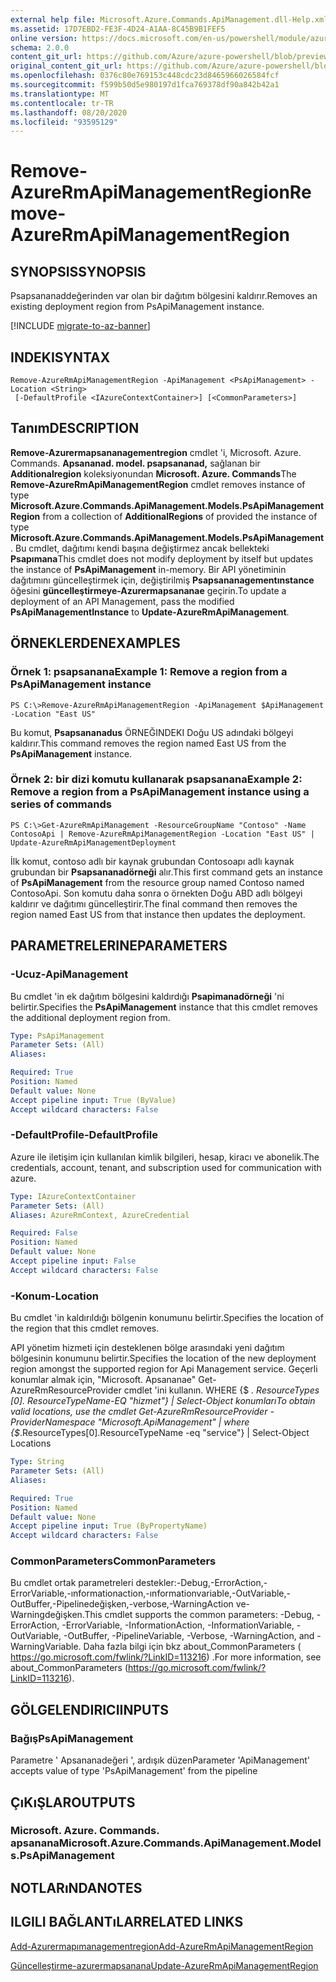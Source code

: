 ```yaml
---
external help file: Microsoft.Azure.Commands.ApiManagement.dll-Help.xml
ms.assetid: 17D7EBD2-FE3F-4D24-A1AA-8C45B9B1FEF5
online version: https://docs.microsoft.com/en-us/powershell/module/azurerm.apimanagement/remove-azurermapimanagementregion
schema: 2.0.0
content_git_url: https://github.com/Azure/azure-powershell/blob/preview/src/ResourceManager/ApiManagement/Commands.ApiManagement/help/Remove-AzureRmApiManagementRegion.md
original_content_git_url: https://github.com/Azure/azure-powershell/blob/preview/src/ResourceManager/ApiManagement/Commands.ApiManagement/help/Remove-AzureRmApiManagementRegion.md
ms.openlocfilehash: 0376c80e769153c448cdc23d8465966026584fcf
ms.sourcegitcommit: f599b50d5e980197d1fca769378df90a842b42a1
ms.translationtype: MT
ms.contentlocale: tr-TR
ms.lasthandoff: 08/20/2020
ms.locfileid: "93595129"
---
```

# <span data-ttu-id="73027-101">Remove-AzureRmApiManagementRegion</span><span class="sxs-lookup"><span data-stu-id="73027-101">Remove-AzureRmApiManagementRegion</span></span>

## <span data-ttu-id="73027-102">SYNOPSIS</span><span class="sxs-lookup"><span data-stu-id="73027-102">SYNOPSIS</span></span>
<span data-ttu-id="73027-103">Psapsananaddeğerinden var olan bir dağıtım bölgesini kaldırır.</span><span class="sxs-lookup"><span data-stu-id="73027-103">Removes an existing deployment region from PsApiManagement instance.</span></span>

[!INCLUDE [migrate-to-az-banner](../../includes/migrate-to-az-banner.md)]

## <span data-ttu-id="73027-104">INDEKI</span><span class="sxs-lookup"><span data-stu-id="73027-104">SYNTAX</span></span>

```
Remove-AzureRmApiManagementRegion -ApiManagement <PsApiManagement> -Location <String>
 [-DefaultProfile <IAzureContextContainer>] [<CommonParameters>]
```

## <span data-ttu-id="73027-105">Tanım</span><span class="sxs-lookup"><span data-stu-id="73027-105">DESCRIPTION</span></span>
<span data-ttu-id="73027-106">**Remove-Azurermapsananagementregion** cmdlet 'i, Microsoft. Azure. Commands. **Apsananad. model. psapsananad,** sağlanan bir **Additionalregion** koleksiyonundan **Microsoft. Azure. Commands**</span><span class="sxs-lookup"><span data-stu-id="73027-106">The **Remove-AzureRmApiManagementRegion** cmdlet removes instance of type **Microsoft.Azure.Commands.ApiManagement.Models.PsApiManagementRegion** from a collection of **AdditionalRegions** of provided the instance of type **Microsoft.Azure.Commands.ApiManagement.Models.PsApiManagement**.</span></span>
<span data-ttu-id="73027-107">Bu cmdlet, dağıtımı kendi başına değiştirmez ancak bellekteki **Psapımana**</span><span class="sxs-lookup"><span data-stu-id="73027-107">This cmdlet does not modify deployment by itself but updates the instance of **PsApiManagement** in-memory.</span></span>
<span data-ttu-id="73027-108">Bir API yönetiminin dağıtımını güncelleştirmek için, değiştirilmiş **Psapsananagementınstance** öğesini **güncelleştirmeye-Azurermapsananae** geçirin.</span><span class="sxs-lookup"><span data-stu-id="73027-108">To update a deployment of an API Management, pass the modified **PsApiManagementInstance** to **Update-AzureRmApiManagement**.</span></span>

## <span data-ttu-id="73027-109">ÖRNEKLERDEN</span><span class="sxs-lookup"><span data-stu-id="73027-109">EXAMPLES</span></span>

### <span data-ttu-id="73027-110">Örnek 1: psapsanana</span><span class="sxs-lookup"><span data-stu-id="73027-110">Example 1: Remove a region from a PsApiManagement instance</span></span>
```
PS C:\>Remove-AzureRmApiManagementRegion -ApiManagement $ApiManagement -Location "East US"
```

<span data-ttu-id="73027-111">Bu komut, **Psapsananadus** ÖRNEĞINDEKI Doğu US adındaki bölgeyi kaldırır.</span><span class="sxs-lookup"><span data-stu-id="73027-111">This command removes the region named East US from the **PsApiManagement** instance.</span></span>

### <span data-ttu-id="73027-112">Örnek 2: bir dizi komutu kullanarak psapsanana</span><span class="sxs-lookup"><span data-stu-id="73027-112">Example 2: Remove a region from a PsApiManagement instance using a series of commands</span></span>
```
PS C:\>Get-AzureRmApiManagement -ResourceGroupName "Contoso" -Name ContosoApi | Remove-AzureRmApiManagementRegion -Location "East US" | Update-AzureRmApiManagementDeployment
```

<span data-ttu-id="73027-113">İlk komut, contoso adlı bir kaynak grubundan Contosoapı adlı kaynak grubundan bir **Psapsananadörneği** alır.</span><span class="sxs-lookup"><span data-stu-id="73027-113">This first command gets an instance of **PsApiManagement** from the resource group named Contoso named ContosoApi.</span></span>
<span data-ttu-id="73027-114">Son komutu daha sonra o örnekten Doğu ABD adlı bölgeyi kaldırır ve dağıtımı güncelleştirir.</span><span class="sxs-lookup"><span data-stu-id="73027-114">The final command then removes the region named East US from that instance then updates the deployment.</span></span>

## <span data-ttu-id="73027-115">PARAMETRELERINE</span><span class="sxs-lookup"><span data-stu-id="73027-115">PARAMETERS</span></span>

### <span data-ttu-id="73027-116">-Ucuz</span><span class="sxs-lookup"><span data-stu-id="73027-116">-ApiManagement</span></span>
<span data-ttu-id="73027-117">Bu cmdlet 'in ek dağıtım bölgesini kaldırdığı **Psapimanadörneği** 'ni belirtir.</span><span class="sxs-lookup"><span data-stu-id="73027-117">Specifies the **PsApiManagement** instance that this cmdlet removes the additional deployment region from.</span></span>

```yaml
Type: PsApiManagement
Parameter Sets: (All)
Aliases: 

Required: True
Position: Named
Default value: None
Accept pipeline input: True (ByValue)
Accept wildcard characters: False
```

### <span data-ttu-id="73027-118">-DefaultProfile</span><span class="sxs-lookup"><span data-stu-id="73027-118">-DefaultProfile</span></span>
<span data-ttu-id="73027-119">Azure ile iletişim için kullanılan kimlik bilgileri, hesap, kiracı ve abonelik.</span><span class="sxs-lookup"><span data-stu-id="73027-119">The credentials, account, tenant, and subscription used for communication with azure.</span></span>
 
```yaml
Type: IAzureContextContainer
Parameter Sets: (All)
Aliases: AzureRmContext, AzureCredential

Required: False
Position: Named
Default value: None
Accept pipeline input: False
Accept wildcard characters: False
```

### <span data-ttu-id="73027-120">-Konum</span><span class="sxs-lookup"><span data-stu-id="73027-120">-Location</span></span>
<span data-ttu-id="73027-121">Bu cmdlet 'in kaldırıldığı bölgenin konumunu belirtir.</span><span class="sxs-lookup"><span data-stu-id="73027-121">Specifies the location of the region that this cmdlet removes.</span></span>

<span data-ttu-id="73027-122">API yönetim hizmeti için desteklenen bölge arasındaki yeni dağıtım bölgesinin konumunu belirtir.</span><span class="sxs-lookup"><span data-stu-id="73027-122">Specifies the location of the new deployment region amongst the supported region for Api Management service.</span></span>
<span data-ttu-id="73027-123">Geçerli konumlar almak için, "Microsoft. Apsananae" Get-AzureRmResourceProvider cmdlet 'ini kullanın. WHERE {$ _. ResourceTypes [0]. ResourceTypeName-EQ "hizmet"} | Select-Object konumları</span><span class="sxs-lookup"><span data-stu-id="73027-123">To obtain valid locations, use the cmdlet Get-AzureRmResourceProvider -ProviderNamespace "Microsoft.ApiManagement" | where {$_.ResourceTypes[0].ResourceTypeName -eq "service"} | Select-Object Locations</span></span>

```yaml
Type: String
Parameter Sets: (All)
Aliases: 

Required: True
Position: Named
Default value: None
Accept pipeline input: True (ByPropertyName)
Accept wildcard characters: False
```

### <span data-ttu-id="73027-124">CommonParameters</span><span class="sxs-lookup"><span data-stu-id="73027-124">CommonParameters</span></span>
<span data-ttu-id="73027-125">Bu cmdlet ortak parametreleri destekler:-Debug,-ErrorAction,-ErrorVariable,-ınformationaction,-ınformationvariable,-OutVariable,-OutBuffer,-Pipelinedeğişken,-verbose,-WarningAction ve-Warningdeğişken.</span><span class="sxs-lookup"><span data-stu-id="73027-125">This cmdlet supports the common parameters: -Debug, -ErrorAction, -ErrorVariable, -InformationAction, -InformationVariable, -OutVariable, -OutBuffer, -PipelineVariable, -Verbose, -WarningAction, and -WarningVariable.</span></span> <span data-ttu-id="73027-126">Daha fazla bilgi için bkz about_CommonParameters ( https://go.microsoft.com/fwlink/?LinkID=113216) .</span><span class="sxs-lookup"><span data-stu-id="73027-126">For more information, see about_CommonParameters (https://go.microsoft.com/fwlink/?LinkID=113216).</span></span>

## <span data-ttu-id="73027-127">GÖLGELENDIRICI</span><span class="sxs-lookup"><span data-stu-id="73027-127">INPUTS</span></span>

### <span data-ttu-id="73027-128">Bağış</span><span class="sxs-lookup"><span data-stu-id="73027-128">PsApiManagement</span></span>
<span data-ttu-id="73027-129">Parametre ' Apsananadeğeri ', ardışık düzen</span><span class="sxs-lookup"><span data-stu-id="73027-129">Parameter 'ApiManagement' accepts value of type 'PsApiManagement' from the pipeline</span></span>

## <span data-ttu-id="73027-130">ÇıKıŞLAR</span><span class="sxs-lookup"><span data-stu-id="73027-130">OUTPUTS</span></span>

### <span data-ttu-id="73027-131">Microsoft. Azure. Commands. apsanana</span><span class="sxs-lookup"><span data-stu-id="73027-131">Microsoft.Azure.Commands.ApiManagement.Models.PsApiManagement</span></span>

## <span data-ttu-id="73027-132">NOTLARıNDA</span><span class="sxs-lookup"><span data-stu-id="73027-132">NOTES</span></span>

## <span data-ttu-id="73027-133">ILGILI BAĞLANTıLAR</span><span class="sxs-lookup"><span data-stu-id="73027-133">RELATED LINKS</span></span>

[<span data-ttu-id="73027-134">Add-Azurermapımanagementregion</span><span class="sxs-lookup"><span data-stu-id="73027-134">Add-AzureRmApiManagementRegion</span></span>](./Add-AzureRmApiManagementRegion.md)

[<span data-ttu-id="73027-135">Güncelleştirme-azurermapsanana</span><span class="sxs-lookup"><span data-stu-id="73027-135">Update-AzureRmApiManagementRegion</span></span>](./Update-AzureRmApiManagementRegion.md)


